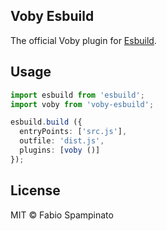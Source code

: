 ## Voby Esbuild

The official Voby plugin for [Esbuild](https://esbuild.github.io).

## Usage

```ts
import esbuild from 'esbuild';
import voby from 'voby-esbuild';

esbuild.build ({
  entryPoints: ['src.js'],
  outfile: 'dist.js',
  plugins: [voby ()]
});
```

## License

MIT © Fabio Spampinato
